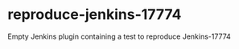 reproduce-jenkins-17774
=======================

Empty Jenkins plugin containing a test to reproduce Jenkins-17774
